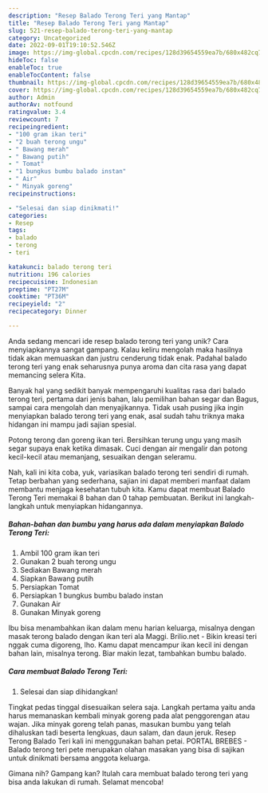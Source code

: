 ```yaml
---
description: "Resep Balado Terong Teri yang Mantap"
title: "Resep Balado Terong Teri yang Mantap"
slug: 521-resep-balado-terong-teri-yang-mantap
category: Uncategorized
date: 2022-09-01T19:10:52.546Z
image: https://img-global.cpcdn.com/recipes/128d39654559ea7b/680x482cq70/balado-terong-teri-foto-resep-utama.jpg
hideToc: false
enableToc: true
enableTocContent: false
thumbnail: https://img-global.cpcdn.com/recipes/128d39654559ea7b/680x482cq70/balado-terong-teri-foto-resep-utama.jpg
cover: https://img-global.cpcdn.com/recipes/128d39654559ea7b/680x482cq70/balado-terong-teri-foto-resep-utama.jpg
author: Admin
authorAv: notfound
ratingvalue: 3.4
reviewcount: 7
recipeingredient:
- "100 gram ikan teri"
- "2 buah terong ungu"
- " Bawang merah"
- " Bawang putih"
- " Tomat"
- "1 bungkus bumbu balado instan"
- " Air"
- " Minyak goreng"
recipeinstructions:

- "Selesai dan siap dinikmati!"
categories:
- Resep
tags:
- balado
- terong
- teri

katakunci: balado terong teri 
nutrition: 196 calories
recipecuisine: Indonesian
preptime: "PT27M"
cooktime: "PT36M"
recipeyield: "2"
recipecategory: Dinner

---
```





Anda sedang mencari ide resep balado terong teri yang unik? Cara menyiapkannya sangat gampang. Kalau keliru mengolah maka hasilnya tidak akan memuaskan dan justru cenderung tidak enak. Padahal balado terong teri yang enak seharusnya punya aroma dan cita rasa yang dapat memancing selera Kita.





Banyak hal yang sedikit banyak mempengaruhi kualitas rasa dari balado terong teri, pertama dari jenis bahan, lalu pemilihan bahan segar dan Bagus, sampai cara mengolah dan menyajikannya. Tidak usah pusing jika ingin menyiapkan balado terong teri yang enak,      asal sudah tahu triknya maka hidangan ini mampu jadi sajian spesial.














Potong terong dan goreng ikan teri. Bersihkan terung ungu yang masih segar supaya enak ketika dimasak. Cuci dengan air mengalir dan potong kecil-kecil atau memanjang, sesuaikan dengan seleramu.






Nah, kali ini kita coba, yuk, variasikan balado terong teri sendiri di rumah. Tetap berbahan yang sederhana, sajian ini dapat memberi manfaat dalam membantu menjaga kesehatan tubuh kita. Kamu dapat membuat Balado Terong Teri memakai 8 bahan dan 0 tahap pembuatan. Berikut ini langkah-langkah untuk menyiapkan hidangannya.

<!--inarticleads1-->

##### Bahan-bahan dan bumbu yang harus ada dalam menyiapkan Balado Terong Teri:

1. Ambil 100 gram ikan teri
1. Gunakan 2 buah terong ungu
1. Sediakan  Bawang merah
1. Siapkan  Bawang putih
1. Persiapkan  Tomat
1. Persiapkan 1 bungkus bumbu balado instan
1. Gunakan  Air
1. Gunakan  Minyak goreng


Ibu bisa menambahkan ikan dalam menu harian keluarga, misalnya dengan masak terong balado dengan ikan teri ala Maggi. Brilio.net - Bikin kreasi teri nggak cuma digoreng, lho. Kamu dapat mencampur ikan kecil ini dengan bahan lain, misalnya terong. Biar makin lezat, tambahkan bumbu balado. 

<!--inarticleads2-->

##### Cara membuat Balado Terong Teri:


1. Selesai dan siap dihidangkan!

Tingkat pedas tinggal disesuaikan selera saja. Langkah pertama yaitu anda harus memanaskan kembali minyak goreng pada alat penggorengan atau wajan. Jika minyak goreng telah panas, masukan bumbu yang telah dihaluskan tadi beserta lengkuas, daun salam, dan daun jeruk. Resep Terong Balado Teri kali ini menggunakan bahan petai. PORTAL BREBES - Balado terong teri pete merupakan olahan masakan yang bisa di sajikan untuk dinikmati bersama anggota keluarga. 

Gimana nih? Gampang kan? Itulah cara membuat balado terong teri yang bisa anda lakukan di rumah. Selamat mencoba!
